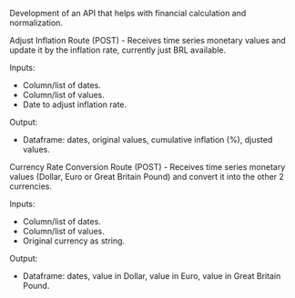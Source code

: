 Development of an API that helps with financial calculation and normalization.

Adjust Inflation Route (POST) - Receives time series monetary values and update it by the inflation rate, currently just BRL available.

Inputs:
- Column/list of dates.
- Column/list of values.
- Date to adjust inflation rate.

Output:
- Dataframe: dates, original values, cumulative inflation (%), djusted values. 


Currency Rate Conversion Route (POST) - Receives time series monetary values (Dollar, Euro or Great Britain Pound) and convert it into the other 2 currencies.

Inputs:
- Column/list of dates.
- Column/list of values.
- Original currency as string.

Output:
- Dataframe: dates, value in Dollar, value in Euro, value in Great Britain Pound.
